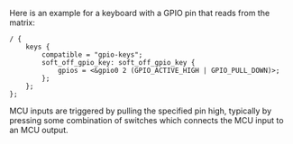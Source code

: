 Here is an example for a keyboard with a GPIO pin that reads from the matrix:

```dts
/ {
    keys {
        compatible = "gpio-keys";
        soft_off_gpio_key: soft_off_gpio_key {
            gpios = <&gpio0 2 (GPIO_ACTIVE_HIGH | GPIO_PULL_DOWN)>;
        };
    };
};
```

MCU inputs are triggered by pulling the specified pin high, typically by pressing some combination of switches which connects the MCU input to an MCU output.
